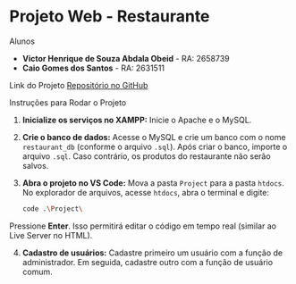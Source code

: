 # Projeto Web - Restaurante

Alunos
- **Victor Henrique de Souza Abdala Obeid** - RA: 2658739  
- **Caio Gomes dos Santos** - RA: 2631511

 Link do Projeto
[Repositório no GitHub](https://github.com/VictorVrumm/fACULwEB)

Instruções para Rodar o Projeto

1. **Inicialize os serviços no XAMPP:**
   Inicie o Apache e o MySQL.

2. **Crie o banco de dados:**
   Acesse o MySQL e crie um banco com o nome `restaurant_db` (conforme o arquivo `.sql`). Após criar o banco, importe o arquivo `.sql`. Caso contrário, os produtos do restaurante não serão salvos.

3. **Abra o projeto no VS Code:**
   Mova a pasta `Project` para a pasta `htdocs`. No explorador de arquivos, acesse `htdocs`, abra o terminal e digite:

     ```bash
     code .\Project\
     ```

  Pressione **Enter**. Isso permitirá editar o código em tempo real (similar ao Live Server no HTML).


4. **Cadastro de usuários:**
   Cadastre primeiro um usuário com a função de administrador. Em seguida, cadastre outro com a função de usuário comum.
